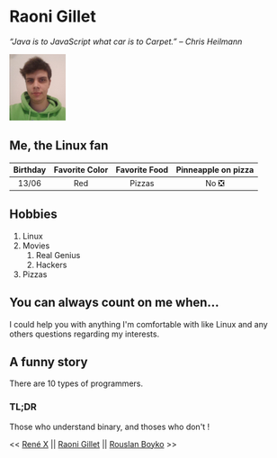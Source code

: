 # Raoni Gillet


_“Java is to JavaScript what car is to Carpet.” – Chris Heilmann_

![Raoni Gillet](raoni_small.png)

## Me, the Linux fan

| Birthday | Favorite Color | Favorite Food | Pinneapple on pizza |
| :-------------: |:-------------:| :-----------: |:-------------:|
| 13/06 | Red | Pizzas | No ❎ |

## Hobbies

1. Linux
2. Movies
    1. Real Genius
    2. Hackers
3. Pizzas

## You can always count on me when...

I could help you with anything I'm comfortable with like Linux and any others questions regarding my interests.

## A funny story

There are 10 types of programmers.

### TL;DR

Those who understand binary, and thoses who don't !

<< [René X](https://www.google.com) || [Raoni Gillet](https://github.com/GRaonix/markdown-challenge/blob/main/README.md) || [Rouslan Boyko](https://github.com/RouslanBoyko/markdown-challenge/blob/main/README.md) >>
